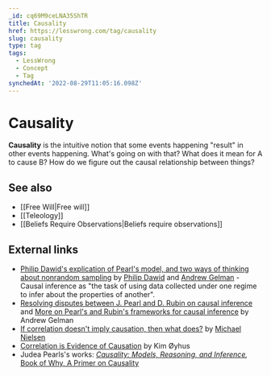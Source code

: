 ```yaml
---
_id: cq69M9ceLNA35ShTR
title: Causality
href: https://lesswrong.com/tag/causality
slug: causality
type: tag
tags:
  - LessWrong
  - Concept
  - Tag
synchedAt: '2022-08-29T11:05:16.098Z'
---
```

# Causality

**Causality** is the intuitive notion that some events happening "result" in other events happening. What's going on with that? What does it mean for A to cause B? How do we figure out the causal relationship between things?

## See also

- [[Free Will|Free will]]
- [[Teleology]]
- [[Beliefs Require Observations|Beliefs require observations]]

## External links

- [Philip Dawid's explication of Pearl's model, and two ways of thinking about nonrandom sampling](http://www.stat.columbia.edu/~cook/movabletype/archives/2009/07/philip_dawids_t.html) by [Philip Dawid](https://en.wikipedia.org/wiki/Philip_Dawid) and [Andrew Gelman](http://andrewgelman.com/) \- Causal inference as "the task of using data collected under one regime to infer about the properties of another".
- [Resolving disputes between J. Pearl and D. Rubin on causal inference](http://www.stat.columbia.edu/~cook/movabletype/archives/2009/07/disputes_about.html) and [More on Pearl's and Rubin's frameworks for causal inference](http://www.stat.columbia.edu/~cook/movabletype/archives/2009/07/more_on_pearlru.html) by Andrew Gelman
- [If correlation doesn't imply causation, then what does?](http://www.michaelnielsen.org/ddi/if-correlation-doesnt-imply-causation-then-what-does/) by [Michael Nielsen](https://en.wikipedia.org/wiki/Michael_Nielsen)
- [Correlation is Evidence of Causation](http://oyhus.no/CorrelationAndCausation.html) by Kim Øyhus
- Judea Pearls's works: [*Causality: Models, Reasoning, and Inference*](http://bayes.cs.ucla.edu/BOOK-2K/)*,* [Book of Why, A Primer on Causality](https://www.goodreads.com/book/show/36204378-the-book-of-why)